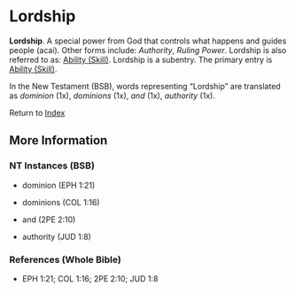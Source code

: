 # Lordship
**Lordship**. 
A special power from God that controls what happens and guides people (acai). 
Other forms include: 
*Authority*, *Ruling Power*. 
Lordship is also referred to as: 
[Ability (Skill)](Ability.md). 
Lordship is a subentry. The primary entry is 
[Ability (Skill)](Ability.md). 




In the New Testament (BSB), words representing “Lordship” are translated as 
*dominion* (1x), *dominions* (1x), *and* (1x), *authority* (1x). 


Return to [Index](00-Index.md)

## More Information

### NT Instances (BSB)

* dominion (EPH 1:21)

* dominions (COL 1:16)

* and (2PE 2:10)

* authority (JUD 1:8)



### References (Whole Bible)

* EPH 1:21; COL 1:16; 2PE 2:10; JUD 1:8



